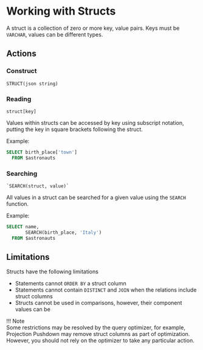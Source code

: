 # Working with Structs

A struct is a collection of zero or more key, value pairs. Keys must be `VARCHAR`, values can be different types.

## Actions

### Construct

~~~
STRUCT(json string)
~~~

### Reading

~~~
struct[key]
~~~

Values within structs can be accessed by key using subscript notation, putting the key in square brackets following the struct.

Example:

~~~sql
SELECT birth_place['town']
  FROM $astronauts
~~~

### Searching

~~~
`SEARCH(struct, value)`
~~~

All values in a struct can be searched for a given value using the `SEARCH` function.

Example:

~~~sql
SELECT name,
       SEARCH(birth_place, 'Italy')
  FROM $astronauts
~~~

## Limitations

Structs have the following limitations

- Statements cannot `ORDER BY` a struct column
- Statements cannot contain `DISTINCT` and `JOIN` when the relations include struct columns
- Structs cannot be used in comparisons, however, their component values can be

!!! Note  
    Some restrictions may be resolved by the query optimizer, for example, Projection Pushdown may remove struct columns as part of optimization. However, you should not rely on the optimizer to take any particular action.
